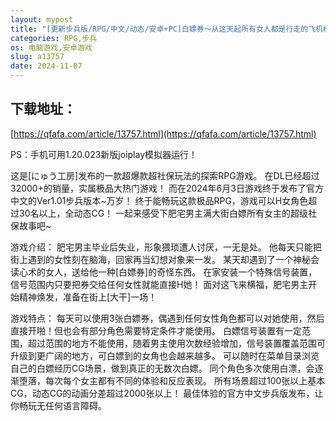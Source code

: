 ```yaml
---
layout: mypost
title: "[更新步兵版/RPG/中文/动态/安卓+PC]白嫖券～从这天起所有女人都是行走的飞机杯～V1.01 官方中文步兵版+存档[1.7G]"
categories: RPG,步兵
os: 电脑游戏,安卓游戏
slug: a13757
date: 2024-11-07
---
```


## 下载地址：

[https://qfafa.com/article/13757.html](https://qfafa.com/article/13757.html)

PS：手机可用1.20.023新版joiplay模拟器运行！

这是\[にゅう工房\]发布的一款超爆款超社保玩法的探索RPG游戏。
在DL已经超过32000+的销量，实属极品大热门游戏！
而在2024年6月3日游戏终于发布了官方中文的Ver1.01步兵版本~万岁！
终于能畅玩这款极品RPG，游戏可以H女角色超过30名以上，全动态CG！
一起来感受下肥宅男主满大街白嫖所有女主的超级社保故事吧~

游戏介绍：
肥宅男主毕业后失业，形象猥琐遭人讨厌，一无是处。
他每天只能把街上遇到的女性刻在脑海，回家再当幻想对象来一发。
某天却遇到了一个神秘会读心术的女人，送给他一种\[白嫖券\]的奇怪东西。
在家安装一个特殊信号装置，信号范围内只要把券交给任何女性就能直接H她！
面对这飞来横福，肥宅男主开始精神焕发，准备在街上\[大干\]一场！

游戏特点：
每天可以使用3张白嫖券，偶遇到任何女性角色都可以对她使用，然后直接开啪！但也会有部分角色需要特定条件才能使用。
白嫖信号装置有一定范围，超过范围的地方不能使用，随着男主使用次数经验增加，信号装置覆盖范围可升级到更广阔的地方，可白嫖到的女角也会越来越多。
可以随时在菜单目录浏览自己的白嫖经历CG场景，做到真正的无数次白嫖。
同个角色多次使用白漂，会逐渐堕落，每次每个女主都有不同的体验和反应表现。
所有场景超过100张以上基本CG，动态CG的动画分差超过2000张以上！
最佳体验的官方中文步兵版发布，让你畅玩无任何语言障碍。